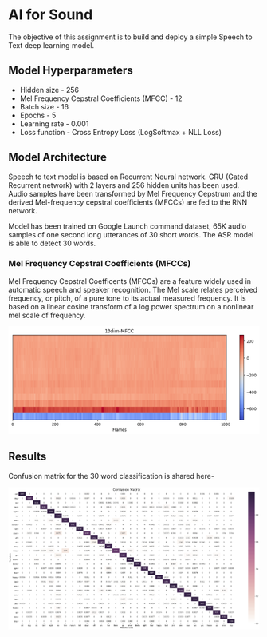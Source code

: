 # AI for Sound

The objective of this assignment is to build and deploy a simple Speech to Text deep learning model.

## Model Hyperparameters

* Hidden size - 256
* Mel Frequency Cepstral Coefficients (MFCC) - 12
* Batch size - 16
* Epochs - 5
* Learning rate - 0.001
* Loss function - Cross Entropy Loss (LogSoftmax + NLL Loss)


## Model Architecture

Speech to text model is based on Recurrent Neural network. GRU (Gated Recurrent network) with 2 layers and 256 hidden units has been used. Audio samples have been transformed by Mel Frequency Cepstrum and the derived Mel-frequency cepstral coefficients (MFCCs) are fed to the RNN network.

Model has been trained on Google Launch command dataset, 65K audio samples of one second long utterances of 30 short words. The ASR model is able to detect 30 words. 

### Mel Frequency Cepstral Coefficients (MFCCs)

Mel Frequency Cepstral Coefficents (MFCCs) are a feature widely used in automatic speech and speaker recognition. The Mel scale relates perceived frequency, or pitch, of a pure tone to its actual measured frequency. It is based on a linear cosine transform of a log power spectrum on a nonlinear mel scale of frequency.

![](images/mfcc.jpg)

## Results

Confusion matrix for the 30 word classification is shared here-

![](images/confusionMatrix.jpg)

